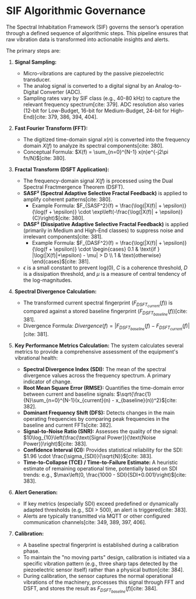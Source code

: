# SIF Algorithmic Governance

The Spectral Inhabitation Framework (SIF) governs the sensor’s operation through a defined sequence of algorithmic steps. This pipeline ensures that raw vibration data is transformed into actionable insights and alerts.

The primary steps are:

1.  **Signal Sampling:**
    * Micro-vibrations are captured by the passive piezoelectric transducer.
    * The analog signal is converted to a digital signal by an Analog-to-Digital Converter (ADC).
    * Sampling rates vary by SIF class (e.g., 40-80 kHz) to capture the relevant frequency spectrum[cite: 379]. ADC resolution also varies (12-bit for Low-Budget, 16-bit for Medium-Budget, 24-bit for High-End)[cite: 379, 386, 394, 404].

2.  **Fast Fourier Transform (FFT):**
    * The digitized time-domain signal $x(n)$ is converted into the frequency domain $X(f)$ to analyze its spectral components[cite: 380].
    * Conceptual Formula: $X(f) = \sum_{n=0}^{N-1} x(n)e^{-j2\pi fn/N}$[cite: 380].

3.  **Fractal Transform (DSFT Application):**
    * The frequency-domain signal $X(f)$ is processed using the Dual Spectral Fractmergence Theorem (DSFT).
    * **SASF² (Spectral Adaptive Selective Fractal Feedback)** is applied to amplify coherent patterns[cite: 380].
        * Example Formula: $F_{SASF^2}(f) = \frac{\log(|X(f)| + \epsilon)}{\log(f + \epsilon)} \cdot \exp\left(-\frac{\log(|X(f)| + \epsilon)}{C}\right)$[cite: 380].
    * **DASF² (Dissipative Adaptive Selective Fractal Feedback)** is applied (primarily in Medium and High-End classes) to suppress noise and irrelevant components[cite: 381].
        * Example Formula: $F_{DASF^2}(f) = \frac{\log(|X(f)| + \epsilon)}{\log(f + \epsilon)} \cdot \begin{cases} 0.1 & \text{if } |\log(|X(f)|+\epsilon) - \mu| > D \\ 1 & \text{otherwise} \end{cases}$[cite: 381].
    * $\epsilon$ is a small constant to prevent log(0), $C$ is a coherence threshold, $D$ is a dissipation threshold, and $\mu$ is a measure of central tendency of the log-magnitudes.

4.  **Spectral Divergence Calculation:**
    * The transformed current spectral fingerprint ($F_{DSFT_{current}}(f)$) is compared against a stored baseline fingerprint ($F_{DSFT_{baseline}}(f)$)[cite: 381].
    * Divergence Formula: $Divergence(f) = |F_{DSFT_{baseline}}(f) - F_{DSFT_{current}}(f)|$[cite: 381].

5.  **Key Performance Metrics Calculation:**
    The system calculates several metrics to provide a comprehensive assessment of the equipment's vibrational health:
    * **Spectral Divergence Index (SDI):** The mean of the spectral divergence values across the frequency spectrum. A primary indicator of change.
    * **Root Mean Square Error (RMSE):** Quantifies the time-domain error between current and baseline signals: $\sqrt{\frac{1}{N}\sum_{n=0}^{N-1}(x_{current}(n) - x_{baseline}(n))^2}$[cite: 382].
    * **Dominant Frequency Shift (DFS):** Detects changes in the main operating frequencies by comparing peak frequencies in the baseline and current FFTs[cite: 382].
    * **Signal-to-Noise Ratio (SNR):** Assesses the quality of the signal: $10\log_{10}\left(\frac{\text{Signal Power}}{\text{Noise Power}}\right)$[cite: 383].
    * **Confidence Interval (CI):** Provides statistical reliability for the SDI: $1.96 \cdot \frac{\sigma_{SDI}}{\sqrt{N}}$[cite: 383].
    * **Time-to-Collapse (TCE) / Time-to-Failure Estimate:** A heuristic estimate of remaining operational time, potentially based on SDI trends: e.g., $\max\left(0, \frac{1000 - SDI}{SDI+0.001}\right)$[cite: 383].

6.  **Alert Generation:**
    * If key metrics (especially SDI) exceed predefined or dynamically adapted thresholds (e.g., SDI > 500), an alert is triggered[cite: 383].
    * Alerts are typically transmitted via MQTT or other configured communication channels[cite: 349, 389, 397, 406].

7.  **Calibration:**
    * A baseline spectral fingerprint is established during a calibration phase.
    * To maintain the "no moving parts" design, calibration is initiated via a specific vibration pattern (e.g., three sharp taps detected by the piezoelectric sensor itself) rather than a physical button[cite: 384].
    * During calibration, the sensor captures the normal operational vibrations of the machinery, processes this signal through FFT and DSFT, and stores the result as $F_{DSFT_{baseline}}(f)$[cite: 384].
